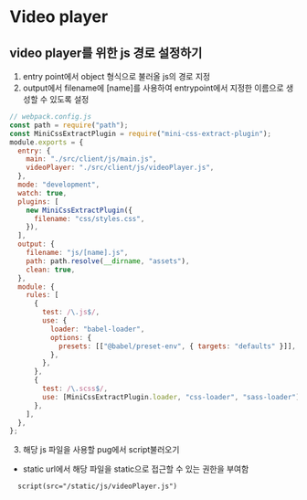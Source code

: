 # Video player

## video player를 위한 js 경로 설정하기

1. entry point에서 object 형식으로 불러올 js의 경로 지정
2. output에서 filename에 [name]를 사용하여 entrypoint에서 지정한 이름으로 생성할 수 있도록 설정

```js
// webpack.config.js
const path = require("path");
const MiniCssExtractPlugin = require("mini-css-extract-plugin");
module.exports = {
  entry: {
    main: "./src/client/js/main.js",
    videoPlayer: "./src/client/js/videoPlayer.js",
  },
  mode: "development",
  watch: true,
  plugins: [
    new MiniCssExtractPlugin({
      filename: "css/styles.css",
    }),
  ],
  output: {
    filename: "js/[name].js",
    path: path.resolve(__dirname, "assets"),
    clean: true,
  },
  module: {
    rules: [
      {
        test: /\.js$/,
        use: {
          loader: "babel-loader",
          options: {
            presets: [["@babel/preset-env", { targets: "defaults" }]],
          },
        },
      },
      {
        test: /\.scss$/,
        use: [MiniCssExtractPlugin.loader, "css-loader", "sass-loader"],
      },
    ],
  },
};
```

3. 해당 js 파일을 사용할 pug에서 script불러오기

- static url에서 해당 파일을 static으로 접근할 수 있는 권한을 부여함

```pug
  script(src="/static/js/videoPlayer.js")
```
